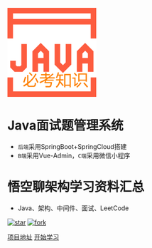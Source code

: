 ![logo](images/logo.png)

# Java面试题管理系统
- `后端`采用SpringBoot+SpringCloud搭建
- `B端`采用Vue-Admin，`C端`采用微信小程序

# 悟空聊架构学习资料汇总
- Java、架构、中间件、面试、LeetCode


<a href='https://github.com/Jackson0714/PassJava-Learning/stargazers'><img src='https://img.shields.io/github/stars/Jackson0714/PassJava-Learning' alt='star'></img></a>
<a href='https://github.com/Jackson0714/PassJava-Learning/network/members'><img src='https://img.shields.io/github/forks/Jackson0714/PassJava-Learning' alt='fork'></img></a>

[项目地址](https://github.com/jackson0714/PassJava-Learning)
[开始学习](README.md)